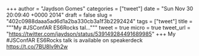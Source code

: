 
+++
author = "Jaydson Gomes"
categories = ["tweet"]
date = "Sun Nov 30 20:09:40 +0000 2014"
draft = false
slug = "402c0988daaa5ad6d1a2ba330cb3a1f3b2292424"
tags = ["tweet"]
title = """My #JSConfAR ES6Rocks tal..."""
tweet = true
micro = true
tweet_url = "https://twitter.com/jaydson/status/539149284491689985"
+++
My #JSConfAR ES6Rocks talk is available on speakerdeck https://t.co/7BU8Iv9h2w
